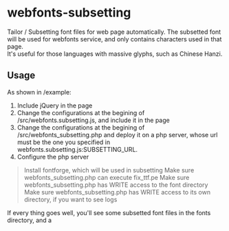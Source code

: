 webfonts-subsetting
===================
Tailor / Subsetting font files for web page automatically. The subsetted font will be used for webfonts service, and only contains characters used in that page.<br/>
It's useful for those languages with massive glyphs, such as Chinese Hanzi.

Usage
-----
As shown in /example:<br/>
1. Include jQuery in the page<br/>
2. Change the configurations at the begining of /src/webfonts.subsetting.js, and include it in the page<br/>
3. Change the configurations at the begining of /src/webfonts_subsetting.php and deploy it on a php server, whose url must be the one you specified in webfonts.subsetting.js:SUBSETTING_URL.<br/>
4. Configure the php server
> Install fontforge, which will be used in subsetting
> Make sure webfonts_subsetting.php can execute fix_ttf.pe
> Make sure webfonts_subsetting.php has WRITE access to the font directory
> Make sure webfonts_subsetting.php has WRITE access to its own directory, if you want to see logs

If every thing goes well, you'll see some subsetted font files in the fonts directory, and a <style> element of font-faces is added at the ending of <head>.<br/>
Or you can check the logs ( fix_ttf.out, mv_ttf.out ) beside webfonts_subsetting.php to find what happened.

Online Examples
---------------
[Goto online example hosted on Wiki Media Fundation Labs](http://fonttailor.wmflabs.org/webfonts-subsetting)<br />
[Goto example integrated into mediawiki](http://fonttailor.wmflabs.org)<br />
